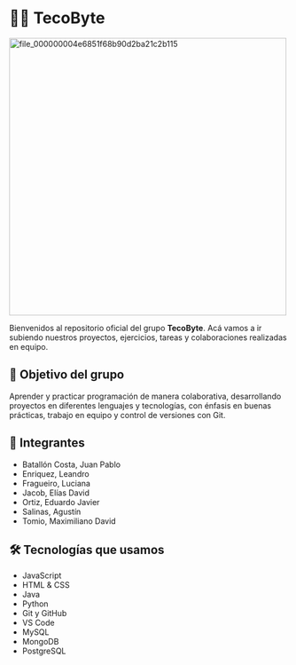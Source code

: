 # 👨‍💻 TecoByte

<img src="https://github.com/user-attachments/assets/b2458c57-7b96-4a92-9fd1-d177adaaa527" alt="file_000000004e6851f68b90d2ba21c2b115" width="500">

Bienvenidos al repositorio oficial del grupo **TecoByte**. Acá vamos a ir subiendo nuestros proyectos, ejercicios, tareas y colaboraciones realizadas en equipo.

## 🎯 Objetivo del grupo

Aprender y practicar programación de manera colaborativa, desarrollando proyectos en diferentes lenguajes y tecnologías, con énfasis en buenas prácticas, trabajo en equipo y control de versiones con Git.

## 👥 Integrantes

- Batallón Costa, Juan Pablo
- Enriquez, Leandro
- Fragueiro, Luciana
- Jacob, Elías David
- Ortiz, Eduardo Javier
- Salinas, Agustín
- Tomio, Maximiliano David

## 🛠️ Tecnologías que usamos

- JavaScript
- HTML & CSS
- Java
- Python
- Git y GitHub
- VS Code
- MySQL
- MongoDB
- PostgreSQL
